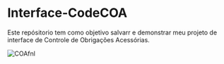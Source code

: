 # Interface-CodeCOA

Este repósitorio tem como objetivo salvarr e demonstrar meu projeto de interface de Controle de Obrigações Acessórias.

![COAfnl](https://user-images.githubusercontent.com/111448697/199084433-3bac478b-1a4b-4623-8def-40babdc064e8.png)
